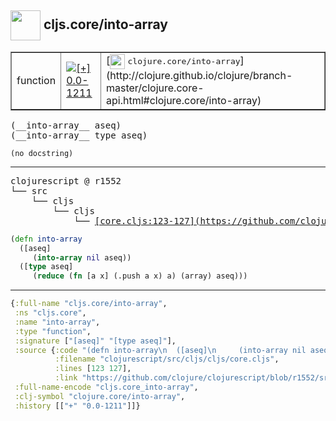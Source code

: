 ## <img width="48px" valign="middle" src="http://i.imgur.com/Hi20huC.png"> cljs.core/into-array

 <table border="1">
<tr>
<td>function</td>
<td><a href="https://github.com/cljsinfo/api-refs/tree/0.0-1211"><img valign="middle" alt="[+] 0.0-1211" src="https://img.shields.io/badge/+-0.0--1211-lightgrey.svg"></a> </td>
<td>
[<img height="24px" valign="middle" src="http://i.imgur.com/1GjPKvB.png"> <samp>clojure.core/into-array</samp>](http://clojure.github.io/clojure/branch-master/clojure.core-api.html#clojure.core/into-array)
</td>
</tr>
</table>

 <samp>
(__into-array__ aseq)<br>
(__into-array__ type aseq)<br>
</samp>

```
(no docstring)
```

---

 <pre>
clojurescript @ r1552
└── src
    └── cljs
        └── cljs
            └── <ins>[core.cljs:123-127](https://github.com/clojure/clojurescript/blob/r1552/src/cljs/cljs/core.cljs#L123-L127)</ins>
</pre>

```clj
(defn into-array
  ([aseq]
     (into-array nil aseq))
  ([type aseq]
     (reduce (fn [a x] (.push a x) a) (array) aseq)))
```


---

```clj
{:full-name "cljs.core/into-array",
 :ns "cljs.core",
 :name "into-array",
 :type "function",
 :signature ["[aseq]" "[type aseq]"],
 :source {:code "(defn into-array\n  ([aseq]\n     (into-array nil aseq))\n  ([type aseq]\n     (reduce (fn [a x] (.push a x) a) (array) aseq)))",
          :filename "clojurescript/src/cljs/cljs/core.cljs",
          :lines [123 127],
          :link "https://github.com/clojure/clojurescript/blob/r1552/src/cljs/cljs/core.cljs#L123-L127"},
 :full-name-encode "cljs.core_into-array",
 :clj-symbol "clojure.core/into-array",
 :history [["+" "0.0-1211"]]}

```
